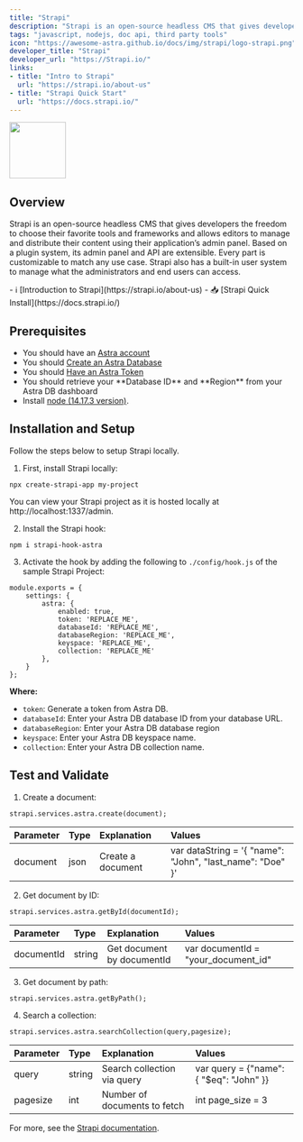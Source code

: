 ```yaml
---
title: "Strapi"
description: "Strapi is an open-source headless CMS that gives developers the freedom to choose their favorite tools and frameworks and allows editors to manage and distribute their content using their application’s admin panel."
tags: "javascript, nodejs, doc api, third party tools"
icon: "https://awesome-astra.github.io/docs/img/strapi/logo-strapi.png"
developer_title: "Strapi"
developer_url: "https://Strapi.io/"
links:
- title: "Intro to Strapi"
  url: "https://strapi.io/about-us"
- title: "Strapi Quick Start"
  url: "https://docs.strapi.io/"
---
```


<div class="nosurface" markdown="1">

<img src="https://awesome-astra.github.io/docs/img/strapi/logo-strapi.png" height="100px" />
</div>

## Overview

Strapi is an open-source headless CMS that gives developers the freedom to choose their favorite tools and frameworks and allows editors to manage and distribute their content using their application’s admin panel. Based on a plugin system, its admin panel and API are extensible. Every part is customizable to match any use case. Strapi also has a built-in user system to manage what the administrators and end users can access.

<div class="nosurface" markdown="1">
- ℹ️ [Introduction to Strapi](https://strapi.io/about-us)
- 📥 [Strapi Quick Install](https://docs.strapi.io/)
</div>

## Prerequisites

<ul class="prerequisites">
   <li class="nosurface">You should have an <a href="https://astra.dev/3B7HcYo">Astra account</a></li>
   <li class="nosurface">You should <a href="https://awesome-astra.github.io/docs/pages/astra/create-instance/">Create an Astra Database</a></li>
   <li class="nosurface">You should <a href="https://awesome-astra.github.io/docs/pages/astra/create-token/">Have an Astra Token</a></li>
   <li>You should retrieve your **Database ID** and **Region** from your Astra DB dashboard</li>
   <li>Install <a href="https://nodejs.org/en/">node (14.17.3 version)</a>.</li>
</ul>

## Installation and Setup
Follow the steps below to setup Strapi locally.

1. First, install Strapi locally: 
```
npx create-strapi-app my-project
```
You can view your Strapi project as it is hosted locally at http://localhost:1337/admin.

2. Install the Strapi hook:
```
npm i strapi-hook-astra
```

3. Activate the hook by adding the following to `./config/hook.js` of the sample Strapi Project:
```
module.exports = {
    settings: {
        astra: {
            enabled: true,
            token: 'REPLACE_ME',
            databaseId: 'REPLACE_ME',
            databaseRegion: 'REPLACE_ME',
            keyspace: 'REPLACE_ME',
            collection: 'REPLACE_ME'
        },
    }
};
```
**Where:**
* `token`: Generate a token from Astra DB.
* `databaseId`: Enter your Astra DB database ID from your database URL.
* `databaseRegion`: Enter your Astra DB database region
* `keyspace`: Enter your Astra DB keyspace name.
* `collection`: Enter your Astra DB collection name.

## Test and Validate

1. Create a document:
```
strapi.services.astra.create(document);
```
|Parameter|Type|Explanation|Values|
|:---|:---|:---|:---|
|document|json|Create a document|var dataString = '{ "name": "John", "last_name": "Doe" }'|

2. Get document by ID:
```
strapi.services.astra.getById(documentId);
```
|Parameter|Type|Explanation|Values|
|:---|:---|:---|:---|
|documentId|string|Get document by documentId|var documentId = "your_document_id"|

3. Get document by path:
```
strapi.services.astra.getByPath();
```

4. Search a collection:
```
strapi.services.astra.searchCollection(query,pagesize);
```
|Parameter|Type|Explanation|Values|
|:---|:---|:---|:---|
|query|string|Search collection via query|var query = {"name": { "$eq": "John" }}|
|pagesize|int|Number of documents to fetch|int page_size = 3|


For more, see the [Strapi documentation](https://strapi.io/documentation/developer-docs/latest/getting-started/introduction.html).
